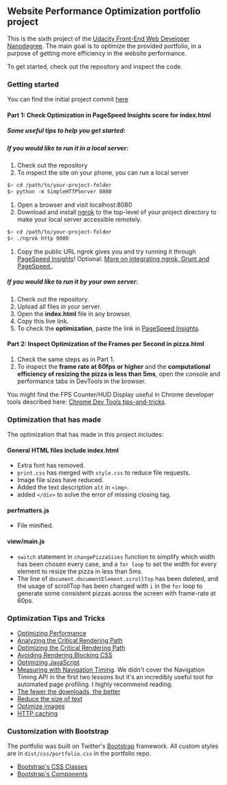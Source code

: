 ## Website Performance Optimization portfolio project

This is the sixth project of the [Udacity Front-End Web Developer Nanodegree](https://www.udacity.com/course/front-end-web-developer-nanodegree--nd001). The main goal is to optimize the provided portfolio, in a purpose of getting more efficiency in the website performance.

To get started, check out the repository and inspect the code.

### Getting started

You can find the initial project commit [here](https://github.com/udacity/frontend-nanodegree-mobile-portfolio)

#### Part 1: Check Optimization in PageSpeed Insights score for index.html

##### Some useful tips to help you get started:
##### If you would like to run it in a local server:
1. Check out the repository
1. To inspect the site on your phone, you can run a local server

  ```bash
  $> cd /path/to/your-project-folder
  $> python -m SimpleHTTPServer 8080
  ```

1. Open a browser and visit localhost:8080
1. Download and install [ngrok](https://ngrok.com/) to the top-level of your project directory to make your local server accessible remotely.

  ``` bash
  $> cd /path/to/your-project-folder
  $> ./ngrok http 8080
  ```

1. Copy the public URL ngrok gives you and try running it through [PageSpeed Insights](https://developers.google.com/speed/pagespeed/insights/)! Optional: [More on integrating ngrok, Grunt and PageSpeed.](http://www.jamescryer.com/2014/06/12/grunt-pagespeed-and-ngrok-locally-testing/).

##### If you would like to run it by your own server:
1. Check out the repository.
1. Upload all files in your server.
1. Open the **index.html** file in any browser.
1. Copy this live link.
1. To check the **optimization**, paste the link in [PageSpeed Insights](https://developers.google.com/speed/pagespeed/insights/).

#### Part 2: Inspect Optimization of the Frames per Second in pizza.html

1. Check the same steps as in Part 1.
1. To inspect the **frame rate at 60fps or higher** and the **computational efficiency of resizing the pizza is less than 5ms**, open the console and performance tabs in DevTools in the browser.

You might find the FPS Counter/HUD Display useful in Chrome developer tools described here: [Chrome Dev Tools tips-and-tricks](https://developer.chrome.com/devtools/docs/tips-and-tricks).

### Optimization that has made
The optimization that has made in this project includes:

#### General HTML files include index.html
* Extra font has removed.
* `print.css` has merged with `style.css` to reduce file requests.
* Image file sizes have reduced.
* Added the text description `alt` in `<img>`.
* added `</div>` to solve the error of missing closing tag.
#### perfmatters.js
* File minified.
#### view/main.js
* `switch` statement in `changePizzaSizes` function to simplify which width has been chosen every case, and a `for loop` to set the width for every element to resize the pizza in less than 5ms.
* The line of `document.documentElement.scrollTop` has been deleted, and the usage of scrollTop has been changed with `i` in the `for` loop to generate some consistent pizzas across the screen with frame-rate at 60ps.

### Optimization Tips and Tricks
* [Optimizing Performance](https://developers.google.com/web/fundamentals/performance/ "web performance")
* [Analyzing the Critical Rendering Path](https://developers.google.com/web/fundamentals/performance/critical-rendering-path/analyzing-crp.html "analyzing crp")
* [Optimizing the Critical Rendering Path](https://developers.google.com/web/fundamentals/performance/critical-rendering-path/optimizing-critical-rendering-path.html "optimize the crp!")
* [Avoiding Rendering Blocking CSS](https://developers.google.com/web/fundamentals/performance/critical-rendering-path/render-blocking-css.html "render blocking css")
* [Optimizing JavaScript](https://developers.google.com/web/fundamentals/performance/critical-rendering-path/adding-interactivity-with-javascript.html "javascript")
* [Measuring with Navigation Timing](https://developers.google.com/web/fundamentals/performance/critical-rendering-path/measure-crp.html "nav timing api"). We didn't cover the Navigation Timing API in the first two lessons but it's an incredibly useful tool for automated page profiling. I highly recommend reading.
* <a href="https://developers.google.com/web/fundamentals/performance/optimizing-content-efficiency/eliminate-downloads.html">The fewer the downloads, the better</a>
* <a href="https://developers.google.com/web/fundamentals/performance/optimizing-content-efficiency/optimize-encoding-and-transfer.html">Reduce the size of text</a>
* <a href="https://developers.google.com/web/fundamentals/performance/optimizing-content-efficiency/image-optimization.html">Optimize images</a>
* <a href="https://developers.google.com/web/fundamentals/performance/optimizing-content-efficiency/http-caching.html">HTTP caching</a>

### Customization with Bootstrap
The portfolio was built on Twitter's <a href="http://getbootstrap.com/">Bootstrap</a> framework. All custom styles are in `dist/css/portfolio.css` in the portfolio repo.

* <a href="http://getbootstrap.com/css/">Bootstrap's CSS Classes</a>
* <a href="http://getbootstrap.com/components/">Bootstrap's Components</a>
